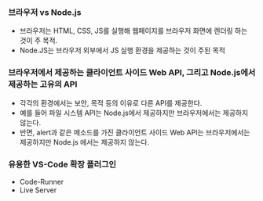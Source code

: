 ### 브라우저 vs Node.js

- 브라우저는 HTML, CSS, JS를 실행해 웹페이지를 브라우저 화면에 렌더링 하는 것이 주 목적.
- Node.JS는 브라우저 외부에서 JS 실행 환경을 제공하는 것이 주된 목적

### 브라우저에서 제공하는 클라이언트 사이드 Web API, 그리고 Node.js에서 제공하는 고유의 API

- 각각의 환경에서는 보안, 목적 등의 이유로 다른 API를 제공한다.
- 예를 들어 파일 시스템 API는 Node.js에서 제공하지만 브라우저에서는 제공하지 않는다.
- 반면, alert과 같은 메소드를 가진 클라이언트 사이드 Web API는 브라우저에서는 제공하지만 Node.js 에서는 제공하지 않는다.

### 유용한 VS-Code 확장 플러그인

- Code-Runner
- Live Server
